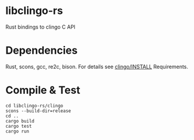 # libclingo-rs
Rust bindings to clingo C API

# Dependencies
Rust, scons, gcc, re2c, bison.
For details see [clingo/INSTALL](https://github.com/sthiele/clingo/blob/master/INSTALL) Requirements.
 
# Compile & Test
    cd libclingo-rs/clingo
    scons --build-dir=release
    cd ..
    cargo build
    cargo test
    cargo run
